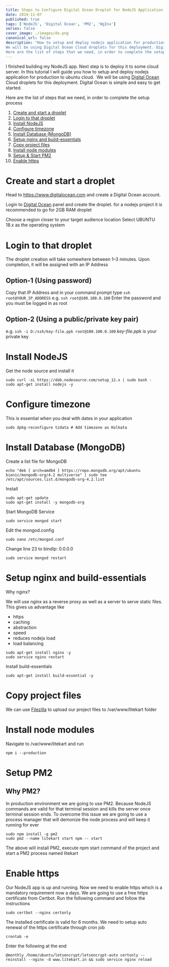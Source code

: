 ```yaml
---
title: Steps to Configure Digital Ocean Droplet for NodeJS Application Deployment
date: 2019-11-07
published: true
tags: ['NodeJS', 'Digital Ocean', 'PM2', 'NgInx']
series: false
cover_image: ./images/do.png
canonical_url: false
description: "How to setup and deploy nodejs application for production to ubuntu cloud.
We will be using Digital Ocean Cloud droplets for this deployment. Digital Ocean is simple and easy to get started.
Here are the list of steps that we need, in order to complete the setup process"
---
```


I finished building my NodeJS app. Next step is to deploy it to some cloud server.
In this tutorial I will guide you how to setup and deploy nodejs application for production to ubuntu cloud. 
We will be using [Digital Ocean](https://m.do.co/c/5d0f51f2d693) Cloud droplets for this deployment. Digital Ocean is simple and easy to get started.

Here are the list of steps that we need, in order to complete the setup process

1. <a href="#create">Create and start a droplet</a>
2. <a href="#login">Login to that droplet</a>
3. <a href="#install">Install NodeJS</a>
4. <a href="#configure">Configure timezone</a>
5. <a href="#database">Install Database (MongoDB)</a>
6. <a href="#nginx">Setup nginx and build-essentials</a>
7. <a href="#copy">Copy project files</a>
8. <a href="#modules">Install node modules</a>
9. <a href="#pm2">Setup & Start PM2</a>
10. <a href="#https">Enable https</a>

# Create and start a droplet
Head to <a href="https://m.do.co/c/5d0f51f2d693">https://www.digitalocean.com</a> and create a Digital Ocean account.

Login to <a href="https://m.do.co/c/5d0f51f2d693">Digital Ocean</a> panel and create the droplet. for a nodejs project it is recommended to go for 2GB RAM droplet

Choose a region closer to your target audience location
Select UBUNTU 18.x as the operating system

# Login to that droplet
The droplet creation will take somewhere between 1–3 minutes. Upon completion, it will be assigned with an IP Address

Option-1 (Using password)
---------
Copy that IP Address and in your command prompt type `ssh root@YOUR_IP_ADDRESS`
e.g. `ssh root@100.100.0.100`
Enter the password and you must be logged in as root

Option-2 (Using a public/private key pair)
---------
e.g. `ssh -i D:/ssh/key-file.ppk root@100.100.0.100`
<em>key-file.ppk</em> is your private key

# Install NodeJS
Get the node source and install it
```
sudo curl -sL https://deb.nodesource.com/setup_12.x | sudo bash -
sudo apt-get install nodejs -y
```

# Configure timezone
This is essential when you deal with dates in your application
```
sudo dpkg-reconfigure tzdata # Add timezone as Kolkata
```

# Install Database (MongoDB)
Create a list file for MongoDB
```
echo "deb [ arch=amd64 ] https://repo.mongodb.org/apt/ubuntu bionic/mongodb-org/4.2 multiverse" | sudo tee /etc/apt/sources.list.d/mongodb-org-4.2.list
```

Install
```
sudo apt-get update
sudo apt-get install -y mongodb-org
```

Start MongoDB Service
```
sudo service mongod start
```

Edit the mongod.config
```
sudo nano /etc/mongod.conf
```

Change line 23 to bindIp: 0.0.0.0
```
sudo service mongod restart
```

# Setup nginx and build-essentials
Why nginx?

We will use nginx as a reverse proxy as well as a server to serve static files. This gives us advantage like 
- https
- caching
- abstraction
- speed
- reduces nodejs load
- load balancing

```
sudo apt-get install nginx -y
sudo service nginx restart
```

Install build-essentials
```
sudo apt-get install build-essential -y
```

# Copy project files
We can use [Filezilla](https://filezilla-project.org/) to upload our project files to /var/www/litekart folder

# Install node modules
Navigate to /var/www/litekart and run

```
npm i --production
```

# Setup PM2
Why PM2?
---------
In production environment we are going to use PM2. Because NodeJS commands are valid for that terminal session and kills the server once terminal session ends. To overcome this issue we are going to use a process manager that will demonize the node process and will keep it running for ever

```
sudo npm install -g pm2
sudo pm2 --name litekart start npm -- start
```

The above will install PM2, execute npm start command of the project and start a PM2 process named litekart

# Enable https
Our NodeJS app is up and running. Now we need to enable https which is a mandatory requirement now a days. We are going to use a free https certificate from Certbot. Run the following command and follow the instructions

```
sudo certbot --nginx certonly
```

The installed certificate is valid for 6 months. We need to setup auto renewal of the https certificate through cron job
```
crontab -e
```

Enter the following at the end
```
@monthly /home/ubuntu/letsencrypt/letsencrypt-auto certonly --reinstall --nginx -d www.litekart.in && sudo service nginx reload
```
